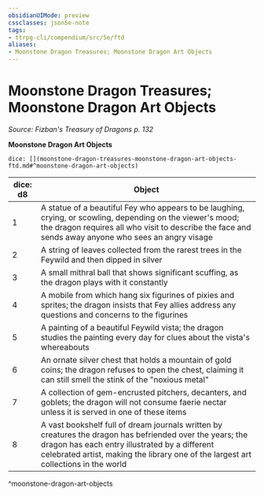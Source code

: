 ```yaml
---
obsidianUIMode: preview
cssclasses: json5e-note
tags:
- ttrpg-cli/compendium/src/5e/ftd
aliases:
- Moonstone Dragon Treasures; Moonstone Dragon Art Objects
---
```

# Moonstone Dragon Treasures; Moonstone Dragon Art Objects
*Source: Fizban's Treasury of Dragons p. 132* 

**Moonstone Dragon Art Objects**

`dice: [](moonstone-dragon-treasures-moonstone-dragon-art-objects-ftd.md#^moonstone-dragon-art-objects)`

| dice: d8 | Object |
|----------|--------|
| 1 | A statue of a beautiful Fey who appears to be laughing, crying, or scowling, depending on the viewer's mood; the dragon requires all who visit to describe the face and sends away anyone who sees an angry visage |
| 2 | A string of leaves collected from the rarest trees in the Feywild and then dipped in silver |
| 3 | A small mithral ball that shows significant scuffing, as the dragon plays with it constantly |
| 4 | A mobile from which hang six figurines of pixies and sprites; the dragon insists that Fey allies address any questions and concerns to the figurines |
| 5 | A painting of a beautiful Feywild vista; the dragon studies the painting every day for clues about the vista's whereabouts |
| 6 | An ornate silver chest that holds a mountain of gold coins; the dragon refuses to open the chest, claiming it can still smell the stink of the "noxious metal" |
| 7 | A collection of gem-encrusted pitchers, decanters, and goblets; the dragon will not consume faerie nectar unless it is served in one of these items |
| 8 | A vast bookshelf full of dream journals written by creatures the dragon has befriended over the years; the dragon has each entry illustrated by a different celebrated artist, making the library one of the largest art collections in the world |
^moonstone-dragon-art-objects